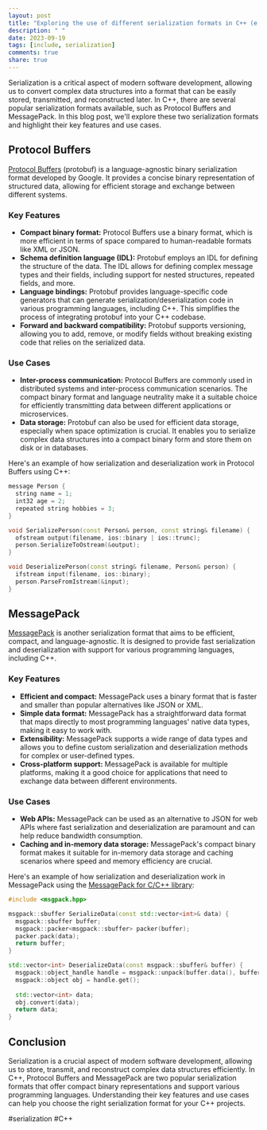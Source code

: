 ```yaml
---
layout: post
title: "Exploring the use of different serialization formats in C++ (e.g., Protocol Buffers, MessagePack)"
description: " "
date: 2023-09-19
tags: [include, serialization]
comments: true
share: true
---
```


Serialization is a critical aspect of modern software development, allowing us to convert complex data structures into a format that can be easily stored, transmitted, and reconstructed later. In C++, there are several popular serialization formats available, such as Protocol Buffers and MessagePack. In this blog post, we'll explore these two serialization formats and highlight their key features and use cases.

## Protocol Buffers

[Protocol Buffers](https://developers.google.com/protocol-buffers) (protobuf) is a language-agnostic binary serialization format developed by Google. It provides a concise binary representation of structured data, allowing for efficient storage and exchange between different systems.

### Key Features

- **Compact binary format:** Protocol Buffers use a binary format, which is more efficient in terms of space compared to human-readable formats like XML or JSON.
- **Schema definition language (IDL):** Protobuf employs an IDL for defining the structure of the data. The IDL allows for defining complex message types and their fields, including support for nested structures, repeated fields, and more.
- **Language bindings:** Protobuf provides language-specific code generators that can generate serialization/deserialization code in various programming languages, including C++. This simplifies the process of integrating protobuf into your C++ codebase.
- **Forward and backward compatibility:** Protobuf supports versioning, allowing you to add, remove, or modify fields without breaking existing code that relies on the serialized data.

### Use Cases

- **Inter-process communication:** Protocol Buffers are commonly used in distributed systems and inter-process communication scenarios. The compact binary format and language neutrality make it a suitable choice for efficiently transmitting data between different applications or microservices.
- **Data storage:** Protobuf can also be used for efficient data storage, especially when space optimization is crucial. It enables you to serialize complex data structures into a compact binary form and store them on disk or in databases.

Here's an example of how serialization and deserialization work in Protocol Buffers using C++:

```cpp
message Person {
  string name = 1;
  int32 age = 2;
  repeated string hobbies = 3;
}

void SerializePerson(const Person& person, const string& filename) {
  ofstream output(filename, ios::binary | ios::trunc);
  person.SerializeToOstream(&output);
}

void DeserializePerson(const string& filename, Person& person) {
  ifstream input(filename, ios::binary);
  person.ParseFromIstream(&input);
}
```

## MessagePack

[MessagePack](https://msgpack.org/) is another serialization format that aims to be efficient, compact, and language-agnostic. It is designed to provide fast serialization and deserialization with support for various programming languages, including C++.

### Key Features

- **Efficient and compact:** MessagePack uses a binary format that is faster and smaller than popular alternatives like JSON or XML.
- **Simple data format:** MessagePack has a straightforward data format that maps directly to most programming languages' native data types, making it easy to work with.
- **Extensibility:** MessagePack supports a wide range of data types and allows you to define custom serialization and deserialization methods for complex or user-defined types.
- **Cross-platform support:** MessagePack is available for multiple platforms, making it a good choice for applications that need to exchange data between different environments.

### Use Cases

- **Web APIs:** MessagePack can be used as an alternative to JSON for web APIs where fast serialization and deserialization are paramount and can help reduce bandwidth consumption.
- **Caching and in-memory data storage:** MessagePack's compact binary format makes it suitable for in-memory data storage and caching scenarios where speed and memory efficiency are crucial.

Here's an example of how serialization and deserialization work in MessagePack using the [MessagePack for C/C++ library](https://msgpack.org/c-cpp/):

```cpp
#include <msgpack.hpp>

msgpack::sbuffer SerializeData(const std::vector<int>& data) {
  msgpack::sbuffer buffer;
  msgpack::packer<msgpack::sbuffer> packer(buffer);
  packer.pack(data);
  return buffer;
}

std::vector<int> DeserializeData(const msgpack::sbuffer& buffer) {
  msgpack::object_handle handle = msgpack::unpack(buffer.data(), buffer.size());
  msgpack::object obj = handle.get();
  
  std::vector<int> data;
  obj.convert(data);
  return data;
}
```

## Conclusion

Serialization is a crucial aspect of modern software development, allowing us to store, transmit, and reconstruct complex data structures efficiently. In C++, Protocol Buffers and MessagePack are two popular serialization formats that offer compact binary representations and support various programming languages. Understanding their key features and use cases can help you choose the right serialization format for your C++ projects.

\#serialization \#C++